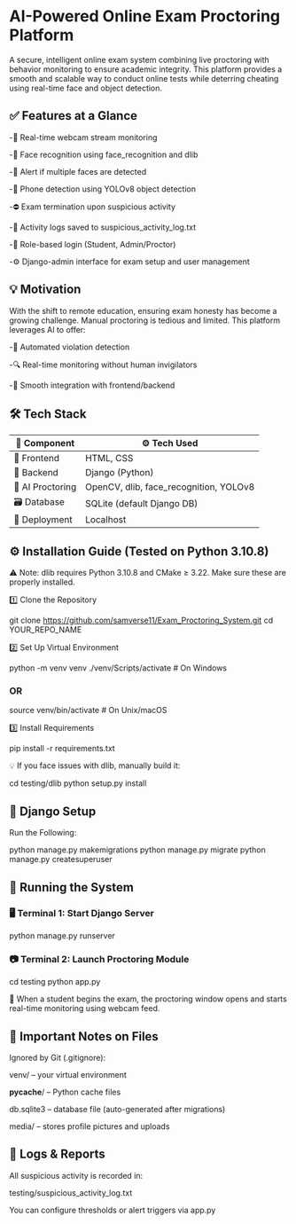 # AI-Powered Online Exam Proctoring Platform

A secure, intelligent online exam system combining live proctoring with behavior monitoring to ensure academic integrity. This platform provides a smooth and scalable way to conduct online tests while deterring cheating using real-time face and object detection.

## ✅ Features at a Glance

-🎥 Real-time webcam stream monitoring

-🧠 Face recognition using face_recognition and dlib

-👥 Alert if multiple faces are detected

-📵 Phone detection using YOLOv8 object detection

-⛔ Exam termination upon suspicious activity

-📝 Activity logs saved to suspicious_activity_log.txt

-🔐 Role-based login (Student, Admin/Proctor)

-⚙️ Django-admin interface for exam setup and user management

## 💡 Motivation

With the shift to remote education, ensuring exam honesty has become a growing challenge. Manual proctoring is tedious and limited. This platform leverages AI to offer:

-🚫 Automated violation detection

-🔍 Real-time monitoring without human invigilators

-🔄 Smooth integration with frontend/backend

## 🛠 Tech Stack


| 🧩 Component        | ⚙️ Tech Used                                      |
|---------------------|--------------------------------------------------|
| 🎨 Frontend         | HTML, CSS                                        |
| 🐍 Backend          | Django (Python)                                  |
| 🤖 AI Proctoring    | OpenCV, dlib, face_recognition, YOLOv8           |
| 🗃️ Database         | SQLite (default Django DB)                       |
| 🚀 Deployment       | Localhost                                        |


## ⚙️ Installation Guide (Tested on Python 3.10.8)

⚠️ Note: dlib requires Python 3.10.8 and CMake ≥ 3.22. Make sure these are properly installed.

1️⃣ Clone the Repository

git clone https://github.com/samverse11/Exam_Proctoring_System.git
cd YOUR_REPO_NAME

2️⃣ Set Up Virtual Environment

python -m venv venv
./venv/Scripts/activate    # On Windows
### OR
source venv/bin/activate  # On Unix/macOS

3️⃣ Install Requirements

pip install -r requirements.txt

💡 If you face issues with dlib, manually build it:

cd testing/dlib
python setup.py install

## 🧪 Django Setup

Run the Following:

python manage.py makemigrations
python manage.py migrate
python manage.py createsuperuser

## 🚀 Running the System

### 🖥 Terminal 1: Start Django Server

python manage.py runserver

### 📷 Terminal 2: Launch Proctoring Module

cd testing
python app.py

🎯 When a student begins the exam, the proctoring window opens and starts real-time monitoring using webcam feed.

## 📂 Important Notes on Files

Ignored by Git (.gitignore):

venv/ – your virtual environment

__pycache__/ – Python cache files

db.sqlite3 – database file (auto-generated after migrations)

media/ – stores profile pictures and uploads


## 📝 Logs & Reports

All suspicious activity is recorded in:

testing/suspicious_activity_log.txt

You can configure thresholds or alert triggers via app.py

